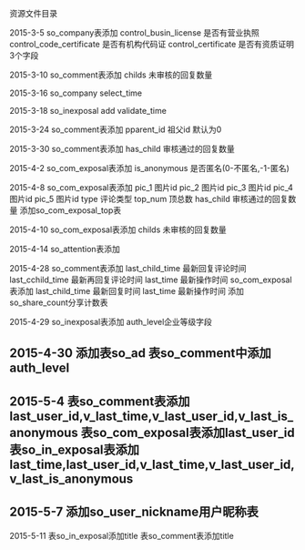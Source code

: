 ﻿资源文件目录

2015-3-5
so_company表添加
control_busin_license    是否有营业执照
control_code_certificate 是否有机构代码证
control_certificate      是否有资质证明
3个字段

2015-3-10
so_comment表添加
childs                   未审核的回复数量

2015-3-16
so_company
select_time

2015-3-18
so_inexposal
add validate_time

2015-3-24
so_comment表添加
pparent_id 祖父id 默认为0

2015-3-30
so_comment表添加
has_child 审核通过的回复数量

2015-4-2
so_com_exposal表添加
is_anonymous 是否匿名(0-不匿名,-1-匿名)

2015-4-8
so_com_exposal表添加
pic_1 图片id
pic_2 图片id
pic_3 图片id
pic_4 图片id
pic_5 图片id
type 评论类型
top_num 顶总数
has_child 审核通过的回复数量
添加so_com_exposal_top表

2015-4-10
so_com_exposal表添加
childs 未审核的回复数量

2015-4-14
so_attention表添加

2015-4-28
so_comment表添加
last_child_time 最新回复评论时间
last_cchild_time 最新再回复评论时间
last_time 最新操作时间
so_com_exposal表添加
last_child_time 最新回复时间
last_time 最新操作时间
添加so_share_count分享计数表

2015-4-29
so_inexposal表添加
auth_level企业等级字段

2015-4-30
添加表so_ad
表so_comment中添加auth_level
---------------------------------------------------------------
2015-5-4
表so_comment表添加last_user_id,v_last_time,v_last_user_id,v_last_is_anonymous
表so_com_exposal表添加last_user_id
表so_in_exposal表添加last_time,last_user_id,v_last_time,v_last_user_id,v_last_is_anonymous
--------------------------------------------------------------
2015-5-7
添加so_user_nickname用户昵称表
--------------------------------------------------------------
2015-5-11
表so_in_exposal添加title
表so_comment表添加title
